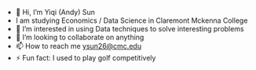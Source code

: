 - 👋 Hi, I’m Yiqi (Andy) Sun
- I am studying Economics / Data Science in Claremont Mckenna College
- 👀 I’m interested in using Data techniques to solve interesting problems
- 💞️ I’m looking to collaborate on anything
- 📫 How to reach me ysun26@cmc.edu
- ⚡ Fun fact: I used to play golf competitively

<!---
YiqiSun1/YiqiSun1 is a ✨ special ✨ repository because its `README.md` (this file) appears on your GitHub profile.
You can click the Preview link to take a look at your changes.
--->
